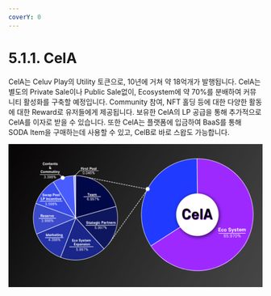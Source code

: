 ```yaml
---
coverY: 0
---
```


# 5.1.1. CelA



&#x20;CelA는 Celuv Play의 Utility 토큰으로, 10년에 거쳐 약 18억개가 발행됩니다. CelA는 별도의 Private Sale이나 Public Sale없이, Ecosystem에 약 70%를 분배하여 커뮤니티 활성화를 구축할 예정입니다. Community 참여, NFT 홀딩 등에 대한 다양한 활동에 대한 Reward로 유저들에게 제공됩니다. 보유한 CelA의 LP 공급을 통해 추가적으로 CelA를 이자로 받을 수 있습니다. 또한 CelA는 플랫폼에 입금하여 BaaS를 통해 SODA Item을 구매하는데 사용할 수 있고, CelB로 바로 스왑도 가능합니다.

![](<../.gitbook/assets/CelA 도표.png>)

